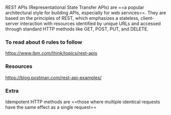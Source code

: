 

REST APIs (Representational State Transfer APIs) are ==a popular architectural style for building APIs, especially for web services==. They are based on the principles of REST, which emphasizes a stateless, client-server interaction with resources identified by unique URLs and accessed through standard HTTP methods like GET, POST, PUT, and DELETE.


### To read about 6 rules to follow 
https://www.ibm.com/think/topics/rest-apis
### Resources
https://blog.postman.com/rest-api-examples/
### Extra
Idempotent HTTP methods are ==those where multiple identical requests have the same effect as a single request==